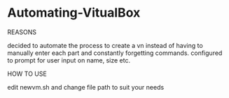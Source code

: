 # Automating-VitualBox

REASONS

decided to automate the process to create a vn instead of having to manually enter each part and constantly forgetting commands.
configured to prompt for user input on name, size etc.


HOW TO USE

edit newvm.sh and change file path to suit your needs
